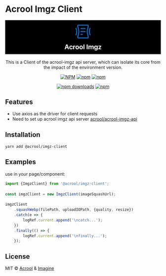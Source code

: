 # Acrool Imgz Client

<img src="https://raw.githubusercontent.com/acrool/acrool-imgz-client/main/example/public/og.webp" alt="Acrool Imgz Client Logo"/>

<p align="center">
    This is a Client of the acrool-imgz api server, which can isolate its core from the impact of the environment version.
</p>

<div align="center">


[![NPM](https://img.shields.io/npm/v/@acrool/imgz-client.svg?style=for-the-badge)](https://www.npmjs.com/package/@acrool/imgz-client)
[![npm](https://img.shields.io/bundlejs/size/@acrool/imgz-client?style=for-the-badge)](https://github.com/acrool/@acrool/imgz-client/blob/main/LICENSE)
[![npm](https://img.shields.io/npm/l/@acrool/imgz-client?style=for-the-badge)](https://github.com/acrool/imgz-client/blob/main/LICENSE)

[![npm downloads](https://img.shields.io/npm/dm/@acrool/imgz-client.svg?style=for-the-badge)](https://www.npmjs.com/package/@acrool/imgz-client)
[![npm](https://img.shields.io/npm/dt/@acrool/imgz-client.svg?style=for-the-badge)](https://www.npmjs.com/package/@acrool/imgz-client)


</div>


## Features

- Use axios as the driver for client requests
- Need to set up acrool imgz api server [acrool/acrool-imgz-api](https://github.com/acrool/acrool-imgz-api)

## Installation

```bash
yarn add @acrool/imgz-client
```

## Examples

use in your page/component:
```ts
import {ImgzClient} from '@acrool/imgz-client';

const imgzClient = new ImgzClient(imageSquashUrl);

imgzClient
    .squashWebp(filePath, uploadIOPath, {quality, resize})
    .catch(e => {
        logRef.current.append('\ncatch...');
    })
    .finally(() => {
        logRef.current.append('\nfinally...');
    });
```


## License

MIT © [Acrool](https://github.com/acrool) & [Imagine](https://github.com/imagine10255)

